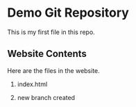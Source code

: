 # Demo Git Repository

This is my first file in this repo.

## Website Contents

Here are the files in the website.

1. index.html

2. new branch created